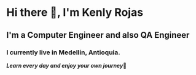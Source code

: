 # Hi there 👋, I'm Kenly Rojas
## I'm a Computer Engineer and also QA Engineer

### I currently live in Medellín, Antioquia.

***Learn every day and enjoy your own journey***🚀
